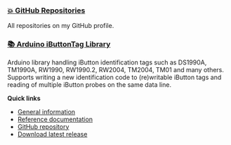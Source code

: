 ### [💥 GitHub Repositories](https://github.com/vdwulp?tab=repositories)
All repositories on my GitHub profile.

### [📚 Arduino iButtonTag Library](https://vdwulp.github.io/iButtonTag)
Arduino library handling iButton identification tags such as DS1990A, TM1990A, RW1990, RW1990.2, RW2004, TM2004, TM01 and many others. Supports writing a new identification code to (re)writable iButton tags and reading of multiple iButton probes on the same data line.

**Quick links**
- [General information](https://vdwulp.github.io/iButtonTag/)
- [Reference documentation](https://vdwulp.github.io/iButtonTag/REFERENCE.html)
- [GitHub repository](https://github.com/vdwulp/iButtonTag)
- [Download latest release](https://github.com/vdwulp/iButtonTag/releases/latest)
